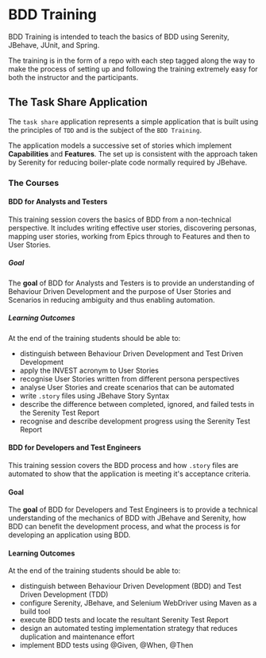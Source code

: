 # BDD Training

BDD Training is intended to teach the basics of BDD using Serenity, JBehave, JUnit, and Spring.

The training is in the form of a repo with each step tagged along the way to make the process of setting up and following 
the training extremely easy for both the instructor and the participants.

## The Task Share Application

The `task share` application represents a simple application that is built using the principles of `TDD` and is the subject 
of the `BDD Training`.

The application models a successive set of stories which implement **Capabilities** and **Features**. The set up is consistent 
with the approach taken by Serenity for reducing boiler-plate code normally required by JBehave.
 
### The Courses

#### BDD for Analysts and Testers
This training session covers the basics of BDD from a non-technical perspective. It includes writing effective user stories, 
discovering personas, mapping user stories, working from Epics through to Features and then to User Stories.

##### Goal
The **goal** of BDD for Analysts and Testers is to provide an understanding of Behaviour Driven Development and the purpose
of User Stories and Scenarios in reducing ambiguity and thus enabling automation.

##### Learning Outcomes
At the end of the training students should be able to:
* distinguish between Behaviour Driven Development and Test Driven Development
* apply the INVEST acronym to User Stories
* recognise User Stories written from different persona perspectives
* analyse User Stories and create scenarios that can be automated
* write `.story` files using JBehave Story Syntax
* describe the difference between completed, ignored, and failed tests in the Serenity Test Report
* recognise and describe development progress using the Serenity Test Report 

#### BDD for Developers and Test Engineers
This training session covers the BDD process and how  `.story` files are automated to show that the application is meeting
it's acceptance criteria.

#### Goal
The **goal** of BDD for Developers and Test Engineers is to provide a technical understanding of the mechanics of BDD with 
JBehave and Serenity, how BDD can benefit the development process, and what the process is for developing an application 
using BDD.

#### Learning Outcomes
At the end of the training students should be able to:
* distinguish between Behaviour Driven Development (BDD) and Test Driven Development (TDD)
* configure Serenity, JBehave, and Selenium WebDriver using Maven as a build tool
* execute BDD tests and locate the resultant Serenity Test Report
* design an automated testing implementation strategy that reduces duplication and maintenance effort
* implement BDD tests using @Given, @When, @Then
